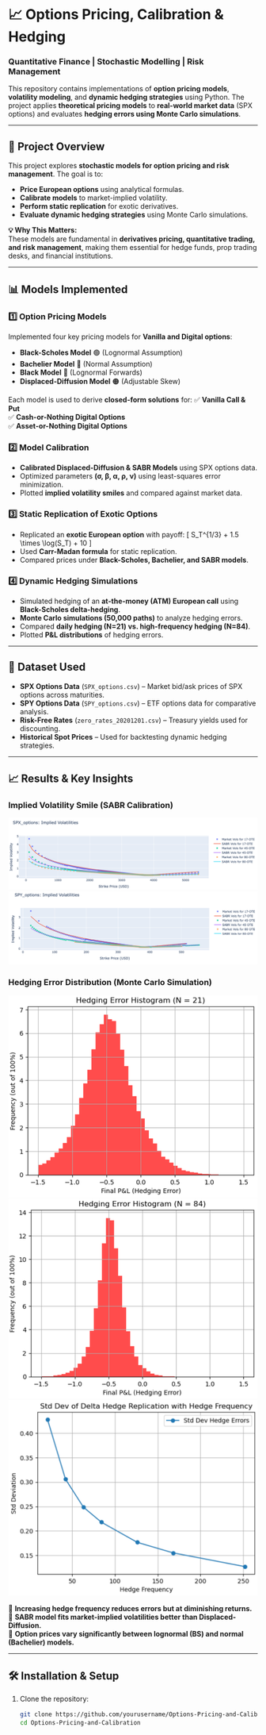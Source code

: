 # 📈 Options Pricing, Calibration & Hedging

### **Quantitative Finance | Stochastic Modelling | Risk Management**  

This repository contains implementations of **option pricing models**, **volatility modeling**, and **dynamic hedging strategies** using Python. The project applies **theoretical pricing models** to **real-world market data** (SPX options) and evaluates **hedging errors using Monte Carlo simulations**.  

---

## 🚀 **Project Overview**
This project explores **stochastic models for option pricing and risk management**. The goal is to:
- **Price European options** using analytical formulas.
- **Calibrate models** to market-implied volatility.
- **Perform static replication** for exotic derivatives.
- **Evaluate dynamic hedging strategies** using Monte Carlo simulations.

**💡 Why This Matters:**  
These models are fundamental in **derivatives pricing, quantitative trading, and risk management**, making them essential for hedge funds, prop trading desks, and financial institutions.

---

## 📊 **Models Implemented**
### **1️⃣ Option Pricing Models**
Implemented four key pricing models for **Vanilla and Digital options**:
- **Black-Scholes Model** 🟢 (Lognormal Assumption)
- **Bachelier Model** 🔵 (Normal Assumption)
- **Black Model** 🔴 (Lognormal Forwards)
- **Displaced-Diffusion Model** 🟠 (Adjustable Skew)

Each model is used to derive **closed-form solutions** for:
✅ **Vanilla Call & Put**  
✅ **Cash-or-Nothing Digital Options**  
✅ **Asset-or-Nothing Digital Options**  

### **2️⃣ Model Calibration**
- **Calibrated Displaced-Diffusion & SABR Models** using SPX options data.
- Optimized parameters **(σ, β, α, ρ, ν)** using least-squares error minimization.
- Plotted **implied volatility smiles** and compared against market data.

### **3️⃣ Static Replication of Exotic Options**
- Replicated an **exotic European option** with payoff:
  \[
  S_T^{1/3} + 1.5 \times \log(S_T) + 10
  \]
- Used **Carr-Madan formula** for static replication.
- Compared prices under **Black-Scholes, Bachelier, and SABR models**.

### **4️⃣ Dynamic Hedging Simulations**
- Simulated hedging of an **at-the-money (ATM) European call** using **Black-Scholes delta-hedging**.
- **Monte Carlo simulations (50,000 paths)** to analyze hedging errors.
- Compared **daily hedging (N=21) vs. high-frequency hedging (N=84)**.
- Plotted **P&L distributions** of hedging errors.

---

## 📂 **Dataset Used**
- **SPX Options Data** (`SPX_options.csv`) – Market bid/ask prices of SPX options across maturities.
- **SPY Options Data** (`SPY_options.csv`) – ETF options data for comparative analysis.
- **Risk-Free Rates** (`zero_rates_20201201.csv`) – Treasury yields used for discounting.
- **Historical Spot Prices** – Used for backtesting dynamic hedging strategies.

---

## 📈 **Results & Key Insights**
### **Implied Volatility Smile (SABR Calibration)**
![Volatility Smile for SABR SPX](assets/SABR_SPX.png)
![Volatility Smile for SABR SPY](assets/SABR_SPY.png)

### **Hedging Error Distribution (Monte Carlo Simulation)**
![Hedging Error 21](assets/hedging_error_21.png)
![Hedging Error 84](assets/hedging_error_84.png)
![Std dev delta hedge replication](assets/std_dev_delta_hedge_replication.png)

🔹 **Increasing hedge frequency reduces errors but at diminishing returns.**  
🔹 **SABR model fits market-implied volatilities better than Displaced-Diffusion.**  
🔹 **Option prices vary significantly between lognormal (BS) and normal (Bachelier) models.**  

---

## 🛠️ **Installation & Setup**
1. Clone the repository:
   ```bash
   git clone https://github.com/yourusername/Options-Pricing-and-Calibration.git
   cd Options-Pricing-and-Calibration
